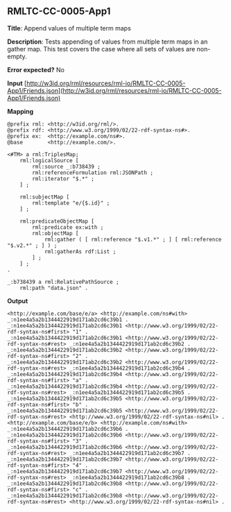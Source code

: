 ## RMLTC-CC-0005-App1

**Title**: Append values of multiple term maps

**Description**: Tests appending of values from multiple term maps in an gather map. This test covers the case where all sets of values are non-empty.

**Error expected?** No

**Input**
 [http://w3id.org/rml/resources/rml-io/RMLTC-CC-0005-App1/Friends.json](http://w3id.org/rml/resources/rml-io/RMLTC-CC-0005-App1/Friends.json)

**Mapping**
```
@prefix rml: <http://w3id.org/rml/>.
@prefix rdf: <http://www.w3.org/1999/02/22-rdf-syntax-ns#>.
@prefix ex:  <http://example.com/ns#>.
@base        <http://example.com/>.

<#TM> a rml:TriplesMap;
    rml:logicalSource [
        rml:source _:b738439 ;
        rml:referenceFormulation rml:JSONPath ;
        rml:iterator "$.*" ;
    ] ;

    rml:subjectMap [
        rml:template "e/{$.id}" ;
    ] ;

    rml:predicateObjectMap [
        rml:predicate ex:with ;
        rml:objectMap [
            rml:gather ( [ rml:reference "$.v1.*" ; ] [ rml:reference "$.v2.*" ; ] ) ;
            rml:gatherAs rdf:List ;
        ] ;
    ] ;
.

_:b738439 a rml:RelativePathSource ;
    rml:path "data.json" .
```

**Output**
```
<http://example.com/base/e/a> <http://example.com/ns#with> _:n1ee4a5a2b1344422919d171ab2cd6c39b1 .
_:n1ee4a5a2b1344422919d171ab2cd6c39b1 <http://www.w3.org/1999/02/22-rdf-syntax-ns#first> "1" .
_:n1ee4a5a2b1344422919d171ab2cd6c39b1 <http://www.w3.org/1999/02/22-rdf-syntax-ns#rest> _:n1ee4a5a2b1344422919d171ab2cd6c39b2 .
_:n1ee4a5a2b1344422919d171ab2cd6c39b2 <http://www.w3.org/1999/02/22-rdf-syntax-ns#first> "2" .
_:n1ee4a5a2b1344422919d171ab2cd6c39b2 <http://www.w3.org/1999/02/22-rdf-syntax-ns#rest> _:n1ee4a5a2b1344422919d171ab2cd6c39b4 .
_:n1ee4a5a2b1344422919d171ab2cd6c39b4 <http://www.w3.org/1999/02/22-rdf-syntax-ns#first> "a" .
_:n1ee4a5a2b1344422919d171ab2cd6c39b4 <http://www.w3.org/1999/02/22-rdf-syntax-ns#rest> _:n1ee4a5a2b1344422919d171ab2cd6c39b5 .
_:n1ee4a5a2b1344422919d171ab2cd6c39b5 <http://www.w3.org/1999/02/22-rdf-syntax-ns#first> "b" .
_:n1ee4a5a2b1344422919d171ab2cd6c39b5 <http://www.w3.org/1999/02/22-rdf-syntax-ns#rest> <http://www.w3.org/1999/02/22-rdf-syntax-ns#nil> .
<http://example.com/base/e/b> <http://example.com/ns#with> _:n1ee4a5a2b1344422919d171ab2cd6c39b6 .
_:n1ee4a5a2b1344422919d171ab2cd6c39b6 <http://www.w3.org/1999/02/22-rdf-syntax-ns#first> "3" .
_:n1ee4a5a2b1344422919d171ab2cd6c39b6 <http://www.w3.org/1999/02/22-rdf-syntax-ns#rest> _:n1ee4a5a2b1344422919d171ab2cd6c39b7 .
_:n1ee4a5a2b1344422919d171ab2cd6c39b7 <http://www.w3.org/1999/02/22-rdf-syntax-ns#first> "4" .
_:n1ee4a5a2b1344422919d171ab2cd6c39b7 <http://www.w3.org/1999/02/22-rdf-syntax-ns#rest> _:n1ee4a5a2b1344422919d171ab2cd6c39b8 .
_:n1ee4a5a2b1344422919d171ab2cd6c39b8 <http://www.w3.org/1999/02/22-rdf-syntax-ns#first> "c" .
_:n1ee4a5a2b1344422919d171ab2cd6c39b8 <http://www.w3.org/1999/02/22-rdf-syntax-ns#rest> <http://www.w3.org/1999/02/22-rdf-syntax-ns#nil> .

```

